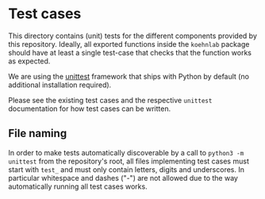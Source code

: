 # Test cases

This directory contains (unit) tests for the different components provided by this repository. Ideally, all exported functions inside the `koehnlab`
package should have at least a single test-case that checks that the function works as expected.

We are using the [unittest](https://docs.python.org/3/library/unittest.html) framework that ships with Python by default (no additional installation
required).

Please see the existing test cases and the respective `unittest` documentation for how test cases can be written.


## File naming

In order to make tests automatically discoverable by a call to `python3 -m unittest` from the repository's root, all files implementing test cases
must start with `test_` and must only contain letters, digits and underscores. In particular whitespace and dashes ("-") are not allowed due to the
way automatically running all test cases works.

